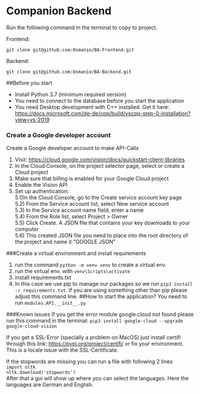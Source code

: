 # Companion Backend
Run the following command in the terminal to copy to project.

Frontend:
```
git clone git@github.com:Osmanio/BA-Frontend.git
```
Backend:
```
git clone git@github.com:Osmanio/BA-Backend.git
```

##Before you start
- Install Python 3.7 (minimum required version)
- You need to connect to the database before you start the application
- You need Desktop development with C++ installed. Get it here: https://docs.microsoft.com/de-de/cpp/build/vscpp-step-0-installation?view=vs-2019

### Create a Google developer account
Create a Google developer account to make API-Calls
1) Visit: https://cloud.google.com/vision/docs/quickstart-client-libraries
2) In the Cloud Console, on the project selector page, select or create a Cloud project
3) Make sure that billing is enabled for your Google Cloud project
4) Enable the Vision API
5) Set up authentication: \
5.1)In the Cloud Console, go to the Create service account key page \
5.2) From the Service account list, select New service account \
5.3) In the Service account name field, enter a name \
5.4) From the Role list, select Project > Owner \
5.5) Click Create. A JSON file that contains your key downloads to your computer \
5.6) This created JSON file you need to place into the root directory of the project and name it "GOOGLE.JSON"

###Create a virtual environment and install requirements
1) run the command `python -m venv venv` to create a virtual env.
2) run the virtual env. with `venv\Scripts\activate`
3) install requirements.txt
4) In this case we use pip to manage our packages so we run `pip3 install -r requirements.txt`.
If you are using something other than pip please adjust this command line.
##How to start the application?
You need to run `modules.API.__init__.py`


###Known issues
If you get the error module google.cloud not found please run this command in the terminal: 
`pip3 install google-cloud --upgrade google-cloud-vision`


If you get a SSL-Error (specially a problem on MacOS) just install certifi through this link: https://pypi.org/project/certifi/ or fix your environment. This is a locale issue with the SSL-Certificate.

If the stopwords are missing you can run a file with following 2 lines  \
`import nltk` \
`nltk.download('stopwords')` \
After that a gui will show up where you can select the languages. Here the languages are German and English.


